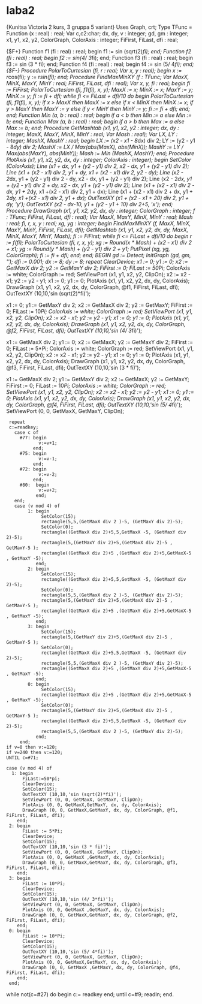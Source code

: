 # laba2
{Kunitsa Victoria 2 kurs, 3 gruppa 5 variant}
Uses Graph, crt;
Type
   TFunc = Function (x : real) : real;
Var c,c2:char;
    dx, dy, v : integer;
    gd, gm : integer;
    x1, y1, x2, y2, ColorGraph, ColorAxis : integer;
    FiFirst, FiLast, dfi : real;

{$F+}
Function f1 (fi : real) : real;
  begin
        f1 := sin (sqrt(2)*fi);
  end;
Function f2 (fi : real) : real;
  begin
        f2 := sin(4/ 3*fi);
  end;
Function f3 (fi : real) : real;
  begin
        f3 := sin (3 * fi);
  end;
Function f4 (fi : real) : real;
  begin
        f4 := sin (5/ 4*fi);
  end;
{$F-}
Procedure PolarToCurtesian (fi, r : real;  Var x, y : real);
  begin
        x := r*cos(fi);
        y := r*sin(fi);
  end;
Procedure FindMaxMinXY (f : TFunc; Var MaxX, MinX, MaxY, MinY : real; FiFirst, FiLast, dfi : real);
 Var x, y, fi : real;
  begin
      fi := FiFirst;
      PolarToCurtesian (fi, f1(fi), x, y);
      MaxX := x;
      MinX := x;
      MaxY := y;
      MinX := y;
      fi := fi + dfi;
        while fi <= FiLast + dfi/10 do
          begin
            PolarToCurtesian (fi, f1(fi), x, y);
            if x > MaxX then MaxX := x
            else if x < MinX then MinX := x;
            if y > MaxY then MaxY := y
            else if y < MinY then MinY := y;
            fi := fi + dfi;
          end;
  end;
Function Min (a, b : real) : real;
  begin
   if a < b then Min := a
   else Min := b;
  end;
Function Max (a, b : real) : real;
  begin
   if a > b then Max := a
   else Max := b;
  end;
Procedure GetMashtab (x1, y1, x2, y2 : integer; dx, dy : integer; MaxX, MaxY, MinX, MinY : real; Var Mash : real);
  Var
    LX, LY : integer;
    MashX, MashY : real;
   begin
     LX := (x2 - x1 - 8*dx) div 2;
     LY := (y2 - y1 - 8*dy) div 2;
     MashX := LX / Max(abs(MaxX), abs(MinX));
     MashY := LY / Max(abs(MaxY), abs(MinY));
     Mash := Min (MashX, MashY);
   end;
Procedure PlotAxis (x1, y1, x2, y2, dx, dy : integer; ColorAxis : integer);
  begin
    SetColor (ColorAxis);
    Line (x1 + dx, y1 + (y2 - y1) div 2, x2 - dx, y1 + (y2 - y1) div 2);
    Line (x1 + (x2 - x1) div 2, y1 + dy, x1 + (x2 - x1) div 2, y2 - dy);
    Line (x2 - 2*dx, y1 + (y2 - y1) div 2 - dy, x2 - dx, y1 + (y2 - y1) div 2);
    Line (x2 - 2*dx, y1 + (y2 - y1) div 2 + dy, x2 - dx, y1 + (y2 - y1) div 2);
    Line (x1 + (x2 - x1) div 2 - dx, y1 + 2*dy, x1 +(x2 - x1) div 2, y1 + dx);
    Line (x1 + (x2 - x1) div 2 + dx, y1 + 2*dy, x1 +(x2 - x1) div 2, y1 + dx);
    OutTextXY (x1 + (x2 - x1 + 20) div 2, y1 + dy, 'y');
    OutTextXY (x2 - dx-10, y1 + (y2 - y1 + 10) div 2+5, 'x');
  end;
Procedure DrawGraph (x1, y1, x2, y2, dx, dy : integer; ColorGraph : integer; f : TFunc; FiFirst, FiLast, dfi : real);
  Var MaxX, MaxY, MinX, MinY : real;
      Mash : real; fi, r, x, y : real; xg, yg : integer;
   begin
     FindMaxMinXY (f, MaxX, MinX, MaxY, MinY, FiFirst, FiLast, dfi);
     GetMashtab (x1, y1, x2, y2, dx, dy, MaxX, MinX, MaxY, MinY, Mash);
     fi := FiFirst;
     while fi <= FiLast + dfi/10 do
        begin
          r := f(fi);
          PolarToCurtesian (fi, r, x, y);
          xg := Round(x * Mash) + (x2 - x1) div 2 + x1;
          yg := Round(y * Mash) + (y2 - y1) div 2 + y1;
          PutPixel (xg, yg, ColorGraph);
          fi := fi + dfi;
        end;
   end;
BEGIN
 gd := Detect;
 InitGraph (gd, gm, '');
 dfi := 0.001;
 dx := 8;
 dy := 8;
 repeat
   ClearDevice;
   x1 := 0;
   y1 := 0;
   x2 := GetMaxX div 2;
   y2 := GetMaxY div 2;
   FiFirst := 0;
   FiLast := 50*Pi;
   ColorAxis := white;
   ColorGraph := red;
   SetViewPort (x1, y1, x2, y2, ClipOn);
   x2 := x2 - x1;
   y2 := y2 - y1;
   x1 := 0;
   y1 := 0;
   PlotAxis (x1, y1, x2, y2, dx, dy, ColorAxis);
   DrawGraph (x1, y1, x2, y2, dx, dy, ColorGraph, @f1, FiFirst, FiLast, dfi);
   OutTextXY (10,10,'sin (sqrt(2)*fi)');

   x1 := 0;
   y1 := GetMaxY div 2;
   x2 := GetMaxX div 2;
   y2 := GetMaxY;
   FiFirst := 0;
   FiLast := 10*Pi;
   ColorAxis := white;
   ColorGraph := red;
   SetViewPort (x1, y1, x2, y2, ClipOn);
   x2 := x2 - x1;
   y2 := y2 - y1;
   x1 := 0;
   y1 := 0;
   PlotAxis (x1, y1, x2, y2, dx, dy, ColorAxis);
   DrawGraph (x1, y1, x2, y2, dx, dy, ColorGraph, @f2, FiFirst, FiLast, dfi);
   OutTextXY (10,10,'sin (4/ 3*fi)');

   x1 := GetMaxX div 2;
   y1 := 0;
   x2 := GetMaxX;
   y2 := GetMaxY div 2;
   FiFirst := 0;
   FiLast := 5*Pi;
   ColorAxis := white;
   ColorGraph := red;
   SetViewPort (x1, y1, x2, y2, ClipOn);
   x2 := x2 - x1;
   y2 := y2 - y1;
   x1 := 0;
   y1 := 0;
   PlotAxis (x1, y1, x2, y2, dx, dy, ColorAxis);
   DrawGraph (x1, y1, x2, y2, dx, dy, ColorGraph, @f3, FiFirst, FiLast, dfi);
   OutTextXY (10,10,'sin (3 * fi)');

   x1 := GetMaxX div 2;
   y1 := GetMaxY div 2;
   x2 := GetMaxX;
   y2 := GetMaxY;
   FiFirst := 0;
   FiLast := 10*Pi;
   ColorAxis := white;
   ColorGraph := red;
   SetViewPort (x1, y1, x2, y2, ClipOn);
   x2 := x2 - x1;
   y2 := y2 - y1;
   x1 := 0;
   y1 := 0;
   PlotAxis (x1, y1, x2, y2, dx, dy, ColorAxis);
   DrawGraph (x1, y1, x2, y2, dx, dy, ColorGraph, @f4, FiFirst, FiLast, dfi);
   OutTextXY (10,10,'sin (5/ 4*fi)');
   SetViewPort (0, 0, GetMaxX, GetMaxY, ClipOn);

     repeat
     c:=readkey;
       case c of
         #77: begin
                v:=v+1;
              end;
         #75: begin
                v:=v-1;
              end;
         #72: begin
                v:=v-2;
              end;
         #80:  begin
                v:=v+2;
               end;
       end;
       case (v mod 4) of
            1: begin
                 SetColor(15);
                 rectangle(5,5,(GetMaxX div 2 )-5, (GetMaxY div 2)-5);
                 SetColor(0);
                 rectangle((GetMaxX div 2)+5,5,GetMaxX -5, (GetMaxY div 2)-5);
                 rectangle(5,(GetMaxY div 2)+5,(GetMaxX div 2)-5 , GetMaxY-5 );
                 rectangle((GetMaxX div 2)+5 ,(GetMaxY div 2)+5,GetMaxX-5 , GetMaxY -5);
               end;
            2: begin
                 SetColor(15);
                 rectangle((GetMaxX div 2)+5,5,GetMaxX -5, (GetMaxY div 2)-5);
                 SetColor(0);
                 rectangle(5,5,(GetMaxX div 2 )-5, (GetMaxY div 2)-5);
                 rectangle(5,(GetMaxY div 2)+5,(GetMaxX div 2)-5 , GetMaxY-5 );
                 rectangle((GetMaxX div 2)+5 ,(GetMaxY div 2)+5,GetMaxX-5 , GetMaxY -5);
               end;
            3: begin
                 SetColor(15);
                 rectangle(5,(GetMaxY div 2)+5,(GetMaxX div 2)-5 , GetMaxY-5 );
                 SetColor(0);
                 rectangle((GetMaxX div 2)+5,5,GetMaxX -5, (GetMaxY div 2)-5);
                 rectangle(5,5,(GetMaxX div 2 )-5, (GetMaxY div 2)-5);
                 rectangle((GetMaxX div 2)+5 ,(GetMaxY div 2)+5,GetMaxX-5 , GetMaxY -5);
               end;
            0: begin
                 SetColor(15);
                 rectangle((GetMaxX div 2)+5 ,(GetMaxY div 2)+5,GetMaxX-5 , GetMaxY -5);
                 SetColor(0);
                 rectangle(5,(GetMaxY div 2)+5,(GetMaxX div 2)-5 , GetMaxY-5 );
                 rectangle((GetMaxX div 2)+5,5,GetMaxX -5, (GetMaxY div 2)-5);
                 rectangle(5,5,(GetMaxX div 2 )-5, (GetMaxY div 2)-5);
               end;
         end;
    if v=0 then v:=120;
    if v=240 then v:=120;
    UNTIL c=#71;

    case (v mod 4) of
      1: begin
          FiLast:=50*pi;
          ClearDevice;
          SetColor(15);
          OutTextXY (10,10,'sin (sqrt(2)*fi)');
          SetViewPort (0, 0, GetMaxX, GetMaxY, ClipOn);
          PlotAxis (0, 0, GetMaxX,GetMaxY, dx, dy, ColorAxis);
          DrawGraph (0, 0, GetMaxX,GetMaxY, dx, dy, ColorGraph, @f1, FiFirst, FiLast, dfi);
        end;
     2: begin
          FiLast := 5*Pi;
          ClearDevice;
          SetColor(15);
          OutTextXY (10,10,'sin (3 * fi)');
          SetViewPort (0, 0, GetMaxX, GetMaxY, ClipOn);
          PlotAxis (0, 0, GetMaxX ,GetMaxY, dx, dy, ColorAxis);
          DrawGraph (0, 0, GetMaxX,GetMaxY, dx, dy, ColorGraph, @f3, FiFirst, FiLast, dfi);
        end;
     3: begin
          FiLast := 10*Pi;
          ClearDevice;
          SetColor(15);
          OutTextXY (10,10,'sin (4/ 3*fi)');
          SetViewPort (0, 0, GetMaxX, GetMaxY, ClipOn);
          PlotAxis (0, 0, GetMaxX ,GetMaxY, dx, dy, ColorAxis);
          DrawGraph (0, 0, GetMaxX,GetMaxY, dx, dy, ColorGraph, @f2, FiFirst, FiLast, dfi);
        end;
     0: begin
          FiLast := 10*Pi;
          ClearDevice;
          SetColor(15);
          OutTextXY (10,10,'sin (5/ 4*fi)');
          SetViewPort (0, 0, GetMaxX, GetMaxY, ClipOn);
          PlotAxis (0, 0, GetMaxX,GetMaxY, dx, dy, ColorAxis);
          DrawGraph (0, 0, GetMaxX ,GetMaxY, dx, dy, ColorGraph, @f4, FiFirst, FiLast, dfi);
        end;
     end;
  while not(c=#27) do begin c:= readkey end;
 until c=#9;
 readln;
end.
